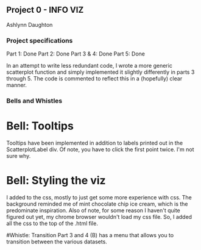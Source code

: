 ## Project 0 - INFO VIZ

Ashlynn Daughton

### Project specifications
Part 1: Done
Part 2: Done
Part 3 & 4: Done
Part 5: Done

In an attempt to write less redundant code, I wrote a more generic scatterplot function and simply implemented it slightly differently in parts 3 through 5. The code is commented to reflect this in a (hopefully) clear manner.

### Bells and Whistles
# Bell: Tooltips
Tooltips have been implemented in addition to labels printed out in the ScatterplotLabel div. Of note, you have to click the first point twice. I'm not sure why.

# Bell: Styling the viz
I added to the css, mostly to just get some more experience with css. The background reminded me of mint chocolate chip ice cream, which is the predominate inspiration. Also of note, for some reason I haven't quite figured out yet, my chrome browser wouldn't load my css file. So, I added all the css to the top of the .html file.

#Whistle: Transition
Part 3 and 4 (B) has a menu that allows you to transition between the various datasets.

